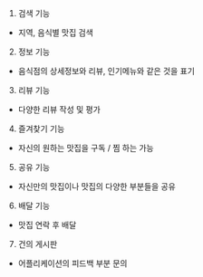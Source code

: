 1. 검색 기능
- 지역, 음식별 맛집 검색
2. 정보 기능 
- 음식점의 상세정보와 리뷰, 인기메뉴와 같은 것을 표기
3. 리뷰 기능
- 다양한 리뷰 작성 및 평가
4. 즐겨찾기 기능
- 자신의 원하는 맛집을 구독 / 찜 하는 가능
5. 공유 기능
- 자신만의 맛집이나 맛집의 다양한 부분들을 공유
6. 배달 기능
- 맛집 연락 후 배달
7. 건의 게시판
- 어플리케이션의 피드백 부분 문의